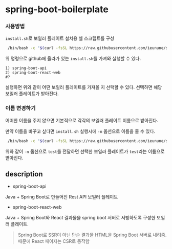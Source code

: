 # spring-boot-boilerplate

### 사용방법
`install.sh`로 보일러 플레이트 설치용 쉘 스크립트를 구성

```bash
 /bin/bash -c "$(curl -fsSL https://raw.githubusercontent.com/ieunune/spring-boot-boilerplate/HEAD/install.sh)" 
```

위 명령으로 github에 올라가 있는 `install.sh`를 가져와 실행할 수 있다.

```
1) spring-boot-api
2) spring-boot-react-web
#?
```

실행하면 위와 같이 어떤 보일러 플레이트를 가져올 지 선택할 수 있다. 선택하면 해당 보일러 플레이트가 받아진다.

### 이름 변경하기

어떠한 이름을 주지 않으면 기본적으로 각각의 보일러 플레이트 이름으로 받아진다.

만약 이름을 바꾸고 싶다면 `install.sh` 실행시에 `-n` 옵션으로 이름을 줄 수 있다.

```bash
 /bin/bash -c "$(curl -fsSL https://raw.githubusercontent.com/ieunune/spring-boot-boilerplate/HEAD/install.sh)" -n test
```

위와 같이 `-n` 옵션으로 `test`를 전달하면 선택한 보일러 플레이트가 `test`라는 이름으로 받아진다.

## description

- spring-boot-api

Java + Spring Boot로 만들어진 Rest API 보일러 플레이트

- spring-boot-react-web

Java + Spring Boot와 React 결과물을 spring boot 서버로 서빙하도록 구성한 보일러 플레이트.

> Spring Boot로 SSR이 아닌 단순 결과물 HTML을 Spring Boot 서버로 내려줌. 때문에 React 페이지는 CSR로 동작함